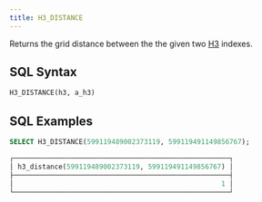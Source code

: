 ```yaml
---
title: H3_DISTANCE
---
```


Returns the grid distance between the the given two [H3](https://eng.uber.com/h3/) indexes.

## SQL Syntax

```sql
H3_DISTANCE(h3, a_h3)
```

## SQL Examples

```sql
SELECT H3_DISTANCE(599119489002373119, 599119491149856767);

┌─────────────────────────────────────────────────────┐
│ h3_distance(599119489002373119, 599119491149856767) │
├─────────────────────────────────────────────────────┤
│                                                   1 │
└─────────────────────────────────────────────────────┘
```